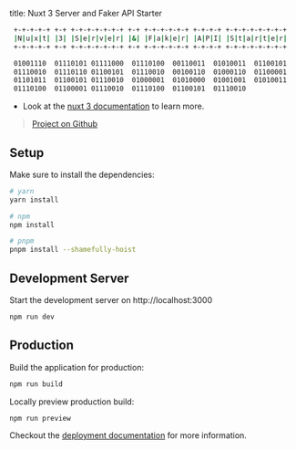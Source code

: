 title: Nuxt 3 Server and Faker API Starter

```sh
 +-+-+-+-+ +-+ +-+-+-+-+-+-+ +-+ +-+-+-+-+-+ +-+-+-+ +-+-+-+-+-+-+-+
 |N|u|x|t| |3| |S|e|r|v|e|r| |&| |F|a|k|e|r| |A|P|I| |S|t|a|r|t|e|r|
 +-+-+-+-+ +-+ +-+-+-+-+-+-+ +-+ +-+-+-+-+-+ +-+-+-+ +-+-+-+-+-+-+-+

 01001110  01110101 01111000  01110100  00110011  01010011  01100101 
 01110010  01110110 01100101  01110010  00100110  01000110  01100001 
 01101011  01100101 01110010  01000001  01010000  01001001  01010011 
 01110100  01100001 01110010  01110100  01100101  01110010 
```
- Look at the [nuxt 3 documentation](https://v3.nuxtjs.org) to learn more.

> [Project on Github](https://github.com/charlpcronje/faker.nuxt.cronje.me)

## Setup

Make sure to install the dependencies:

```bash
# yarn
yarn install

# npm
npm install

# pnpm
pnpm install --shamefully-hoist
```

## Development Server

Start the development server on http://localhost:3000

```bash
npm run dev
```

## Production

Build the application for production:

```bash
npm run build
```

Locally preview production build:

```bash
npm run preview
```

Checkout the [deployment documentation](https://v3.nuxtjs.org/docs/deployment) for more information.
